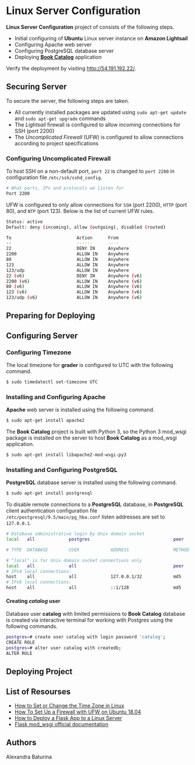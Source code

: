 # Linux Server Configuration
**Linux Server Configuration** project of consists of the following steps.
- Initial configuring of **Ubuntu** Linux server instance on **Amazon Lightsail**
- Configuring Apache web server
- Configuring PostgreSQL database server
- Deploying [**Book Catalog**]() application

Verify the deployment by visiting http://54.191.192.22/.

## Securing Server
To secure the server, the following steps are taken.
- All currently installed packages are updated using ```sudo apt-get update``` and ```sudo apt-get upgrade``` commands
- The *Lightsail* firewall is configured to allow incoming connections for SSH (port 2200)
-  The *Uncomplicated Firewall* (UFW) is configured to allow connections according to project specifications 
### Configuring Uncomplicated Firewall
To host SSH on a non-default port, ```port 22``` is changed to ```port 2200``` in configuration file ```/etc/ssh/sshd_config```.
```sh
# What ports, IPs and protocols we listen for
Port 2200
```

UFW is configured to only allow connections for ```SSH``` (port 2200), ```HTTP``` (port 80), and ```NTP``` (port 123). Below is the list of current UFW rules.
```sh
Status: active
Default: deny (incoming), allow (outgoing), disabled (routed)

To                         Action      From
--                         ------      ----
22                         DENY IN     Anywhere
2200                       ALLOW IN    Anywhere
80                         ALLOW IN    Anywhere
123                        ALLOW IN    Anywhere
123/udp                    ALLOW IN    Anywhere
22 (v6)                    DENY IN     Anywhere (v6)
2200 (v6)                  ALLOW IN    Anywhere (v6)
80 (v6)                    ALLOW IN    Anywhere (v6)
123 (v6)                   ALLOW IN    Anywhere (v6)
123/udp (v6)               ALLOW IN    Anywhere (v6)
```
## Preparing for Deploying
## Configuring Server
### Configuring Timezone
The local timezone for **grader** is configured to UTC with the following command.
```sh
$ sudo timedatectl set-timezone UTC
```
### Installing and Configuring Apache
**Apache** web server is installed using the following command.
```sh
$ sudo apt-get install apache2
```
The **Book Catalog** project is built with Python 3, so the Python 3 mod_wsgi package is installed on the server to host **Book Catalog** as a mod_wsgi application.
```sh
$ sudo apt-get install libapache2-mod-wsgi-py3
```
### Installing and Configuring PostgreSQL
**PostgreSQL** database server is installed using the following command.
```sh
$ sudo apt-get install postgresql
```
To disable remote connections to a **PostgreSQL** database, in **PostgreSQL** client authentication configuration file  ```/etc/postgresql/9.5/main/pg_hba.conf``` listen addresses are set to ```127.0.0.1```.
```sh
# Database administrative login by Unix domain socket
local   all             postgres                                peer

# TYPE  DATABASE        USER            ADDRESS                 METHOD

# "local" is for Unix domain socket connections only
local   all             all                                     peer
# IPv4 local connections:
host    all             all             127.0.0.1/32            md5
# IPv6 local connections:
host    all             all             ::1/128                 md5
```
#### Creating *catalog* user
Database user **catalog** with limited permissions to **Book Catalog** database is created via interactive terminal for working with Postgres using the following commands.
```sh
postgres=# create user catalog with login password 'catalog'; 
CREATE ROLE 
postgres=# alter user catalog with createdb; 
ALTER ROLE 
```
## Deploying Project
## List of Resourses
- [How to Set or Change the Time Zone in Linux](https://linuxize.com/post/how-to-set-or-change-timezone-in-linux/#changing-the-time-zone-in-linux)
- [How To Set Up a Firewall with UFW on Ubuntu 18.04](https://linuxize.com/post/how-to-setup-a-firewall-with-ufw-on-ubuntu-18-04/)
- [How to Deploy a Flask App to a Linux Server](https://www.youtube.com/watch?v=YFBRVJPhDGY&list=LLrB69AKIO0ESnb0rzqTZZ4g)
- [Flask mod_wsgi official documentation](https://flask.palletsprojects.com/en/1.1.x/deploying/mod_wsgi/#configuring-apache)
## Authors
Alexandra Baturina
